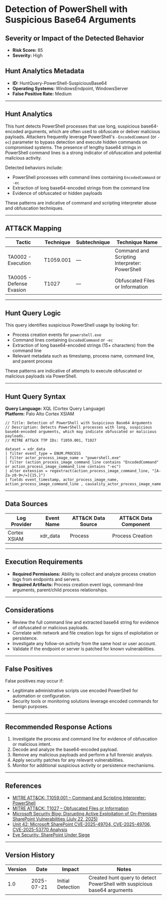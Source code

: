 # Detection of PowerShell with Suspicious Base64 Arguments

## Severity or Impact of the Detected Behavior
- **Risk Score:** 85
- **Severity:** High

## Hunt Analytics Metadata

- **ID:** HuntQuery-PowerShell-SuspiciousBase64
- **Operating Systems:** WindowsEndpoint, WindowsServer
- **False Positive Rate:** Medium

---

## Hunt Analytics

This hunt detects PowerShell processes that use long, suspicious base64-encoded arguments, which are often used to obfuscate or deliver malicious payloads. Attackers frequently leverage PowerShell's `-EncodedCommand` (or `-ec`) parameter to bypass detection and execute hidden commands on compromised systems. The presence of lengthy base64 strings in PowerShell command lines is a strong indicator of obfuscation and potential malicious activity.

Detected behaviors include:

- PowerShell processes with command lines containing `EncodedCommand` or `-ec`
- Extraction of long base64-encoded strings from the command line
- Evidence of obfuscated or hidden payloads

These patterns are indicative of command and scripting interpreter abuse and obfuscation techniques.

---

## ATT&CK Mapping

| Tactic                        | Technique   | Subtechnique | Technique Name                                 |
|------------------------------|-------------|--------------|-----------------------------------------------|
| TA0002 - Execution           | T1059.001   | —            | Command and Scripting Interpreter: PowerShell  |
| TA0005 - Defense Evasion     | T1027       | —            | Obfuscated Files or Information                |

---

## Hunt Query Logic

This query identifies suspicious PowerShell usage by looking for:

- Process creation events for `powershell.exe`
- Command lines containing `EncodedCommand` or `-ec`
- Extraction of long base64-encoded strings (15+ characters) from the command line
- Relevant metadata such as timestamp, process name, command line, and parent process

These patterns are indicative of attempts to execute obfuscated or malicious payloads via PowerShell.

---

## Hunt Query Syntax

**Query Language:** XQL (Cortex Query Language)  
**Platform:** Palo Alto Cortex XSIAM

```xql
// Title: Detection of PowerShell with Suspicious Base64 Arguments
// Description: Detects PowerShell processes with long, suspicious base64-encoded arguments, which may indicate obfuscated or malicious payloads.
// MITRE ATT&CK TTP IDs: T1059.001, T1027

dataset = xdr_data    
| filter event_type = ENUM.PROCESS    
| filter actor_process_image_name = "powershell.exe"    
| filter (action_process_image_command_line contains "EncodedCommand" or action_process_image_command_line contains "-ec")    
| alter extension = regextract(action_process_image_command_line, "[A-Za-z0-9+/=]{15,}") 
| fields event_timestamp, actor_process_image_name, action_process_image_command_line , causality_actor_process_image_name 
```

---

## Data Sources

| Log Provider   | Event Name   | ATT&CK Data Source | ATT&CK Data Component |
|---------------|--------------|--------------------|-----------------------|
| Cortex XSIAM  | xdr_data     | Process            | Process Creation      |

---

## Execution Requirements

- **Required Permissions:** Ability to collect and analyze process creation logs from endpoints and servers.
- **Required Artifacts:** Process creation event logs, command-line arguments, parent/child process relationships.

---

## Considerations

- Review the full command line and extracted base64 string for evidence of obfuscated or malicious payloads.
- Correlate with network and file creation logs for signs of exploitation or persistence.
- Investigate any follow-on activity from the same host or user account.
- Validate if the endpoint or server is patched for known vulnerabilities.

---

## False Positives

False positives may occur if:

- Legitimate administrative scripts use encoded PowerShell for automation or configuration.
- Security tools or monitoring solutions leverage encoded commands for benign purposes.

---

## Recommended Response Actions

1. Investigate the process and command line for evidence of obfuscation or malicious intent.
2. Decode and analyze the base64-encoded payload.
3. Remove any malicious payloads and perform a full forensic analysis.
4. Apply security patches for any relevant vulnerabilities.
5. Monitor for additional suspicious activity or persistence mechanisms.

---

## References

- [MITRE ATT&CK: T1059.001 – Command and Scripting Interpreter: PowerShell](https://attack.mitre.org/techniques/T1059/001/)
- [MITRE ATT&CK: T1027 – Obfuscated Files or Information](https://attack.mitre.org/techniques/T1027/)
- [Microsoft Security Blog: Disrupting Active Exploitation of On-Premises SharePoint Vulnerabilities (July 22, 2025)](https://www.microsoft.com/en-us/security/blog/2025/07/22/disrupting-active-exploitation-of-on-premises-sharepoint-vulnerabilities/)
- [Unit 42: Microsoft SharePoint CVE-2025-49704, CVE-2025-49706, CVE-2025-53770 Analysis](https://unit42.paloaltonetworks.com/microsoft-sharepoint-cve-2025-49704-cve-2025-49706-cve-2025-53770/)
- [Eye Security: SharePoint Under Siege](https://research.eye.security/sharepoint-under-siege/)

---

## Version History

| Version | Date       | Impact            | Notes                                                                                      |
|---------|------------|-------------------|--------------------------------------------------------------------------------------------|
| 1.0     | 2025-07-21 | Initial Detection | Created hunt query to detect PowerShell with suspicious base64 arguments |
